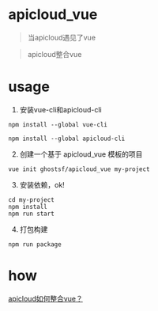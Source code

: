 # apicloud_vue
> 当apicloud遇见了vue

> apicloud整合vue

# usage

1. 安装vue-cli和apicloud-cli
```
npm install --global vue-cli
```

```
npm install --global apicloud-cli
```

2. 创建一个基于 apicloud_vue 模板的项目

```
vue init ghostsf/apicloud_vue my-project
```

3. 安装依赖，ok!

```
cd my-project
npm install
npm run start
```

4. 打包构建

```
npm run package
```

# how

[apicloud如何整合vue？](./doc/image/guide.md)


